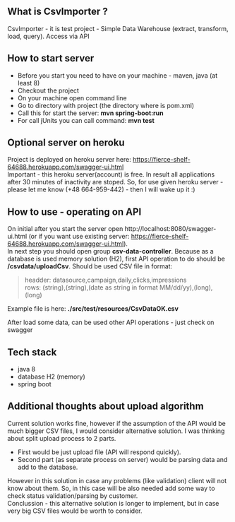 ## What is CsvImporter ?
CsvImporter - it is test project - Simple Data Warehouse (extract, transform, load, query). Access via API

## How to start server
* Before you start you need to have on your machine - maven, java (at least 8)
* Checkout the project 
* On your machine open command line
* Go to directory with project (the directory where is pom.xml)
* Call this for start the server:
  **mvn spring-boot:run**
* For call jUnits you can call command:
  **mvn test** 

## Optional server on heroku
Project is deployed on heroku server here:
https://fierce-shelf-64688.herokuapp.com/swagger-ui.html <br>
Important - this heroku server(account) is free. In result all applications after 30 minutes of inactivity are stoped.
So, for use given heroku server - please let me know (+48 664-959-442) - then I will wake up it :)  

## How to use - operating on API 
On initial after you start the server open http://localhost:8080/swagger-ui.html (or if you want use existing server: https://fierce-shelf-64688.herokuapp.com/swagger-ui.html). <br>
In next step you should open group **csv-data-controller**. Because as a database is used memory solution (H2), first API operation to do should be **/csvdata/uploadCsv**.
Should be used CSV file in format:
>headder: datasource,campaign,daily,clicks,impressions<br>
>rows:    (string),(string),(date as string in format MM/dd/yy),(long),(long)<br>

Example file is here: **./src/test/resources/CsvDataOK.csv**

After load some data, can be used other API operations - just check on swagger

## Tech stack
* java 8
* database H2 (memory)
* spring boot

## Additional thoughts about upload algorithm
Current solution works fine, however if the assumption of the API would be much bigger CSV files, I would consider alternative solution. I was thinking about split upload process to 2 parts.
* First would be just upload file (API will respond quickly).
* Second part (as separate process on server) would be parsing data and add to the database.
    
However in this solution in case any problems (like validation) client will not know about them. So, in this case will be also needed add some way to check status validation/parsing by customer.   
Conclussion - this alternative solution is longer to implement, but in case very big CSV files would be worth to consider.

